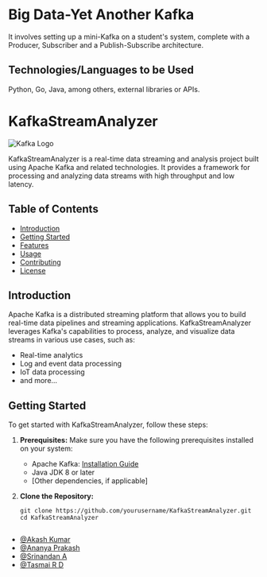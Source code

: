 
# Big Data-Yet Another Kafka

It involves setting up a mini-Kafka on a student's system, complete with a Producer,
Subscriber and a Publish-Subscribe architecture.


## Technologies/Languages to be Used
Python, Go, Java, among others, 
external libraries or APIs.

# KafkaStreamAnalyzer

![Kafka Logo](https://kafka.apache.org/images/logo.png)

KafkaStreamAnalyzer is a real-time data streaming and analysis project built using Apache Kafka and related technologies. It provides a framework for processing and analyzing data streams with high throughput and low latency.

## Table of Contents

- [Introduction](#introduction)
- [Getting Started](#getting-started)
- [Features](#features)
- [Usage](#usage)
- [Contributing](#contributing)
- [License](#license)

## Introduction

Apache Kafka is a distributed streaming platform that allows you to build real-time data pipelines and streaming applications. KafkaStreamAnalyzer leverages Kafka's capabilities to process, analyze, and visualize data streams in various use cases, such as:

- Real-time analytics
- Log and event data processing
- IoT data processing
- and more...

## Getting Started

To get started with KafkaStreamAnalyzer, follow these steps:

1. **Prerequisites:** Make sure you have the following prerequisites installed on your system:
   - Apache Kafka: [Installation Guide](https://kafka.apache.org/documentation/#quickstart)
   - Java JDK 8 or later
   - [Other dependencies, if applicable]

2. **Clone the Repository:**
   ```shell
   git clone https://github.com/yourusername/KafkaStreamAnalyzer.git
   cd KafkaStreamAnalyzer


- [@Akash Kumar](https://www.github.com/Akashk21)
- [@Ananya Prakash](https://www.github.com/ananyaprakash2002)
- [@Srinandan A](https://www.github.com/srinandan333)
- [@Tasmai R D](https://www.github.com/TasmaiRD)



